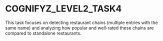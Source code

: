 # COGNIFYZ_LEVEL2_TASK4
This task focuses on detecting restaurant chains (multiple entries with the same name) and analyzing how popular and well-rated these chains are compared to standalone restaurants.
